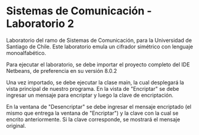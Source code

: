 # Sistemas de Comunicación - Laboratorio 2

Laboratorio del ramo de Sistemas de Comunicación, para la Universidad de Santiago de Chile. Este laboratorio emula un cifrador simétrico con lenguaje monoalfabético.

Para ejecutar el laboratorio, se debe importar el proyecto completo del IDE Netbeans, de preferencia en su versión 8.0.2

Una vez importado, se debe ejecutar la clase main, la cual desplegará la vista principal de nuestro programa. En la vista de "Encriptar" se debe ingresar un mensaje para encriptar y luego la clave de encriptación.

En la ventana de "Desencriptar" se debe ingresar el mensaje encriptado (el mismo que entrega la ventana de "Encriptar") y la clave con la cual se encrito anteriormente. Si la clave corresponde, se mostrará el mensaje original.

